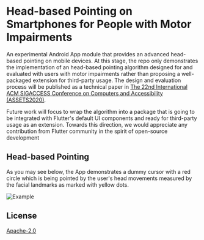 # Head-based Pointing on Smartphones for People with Motor Impairments

An experimental Android App module that provides an advanced head-based pointing on mobile devices. At this stage, the repo only demonstrates the implementation of an head-based pointing algorithm designed for and evaluated with users with motor impairments rather than proposing a well-packaged extension for third-party usage. The design and evaluation process will be published as a technical paper in [The 22nd International ACM SIGACCESS Conference on Computers and Accessibility (ASSETS2020)](https://assets20.sigaccess.org/). 

Future work will focus to wrap the algorithm into a package that is going to be integrated with Flutter's default UI components and ready for third-party usage as an extension. Towards this direction, we would appreciate any contribution from Flutter community in the spirit of open-source development

## Head-based Pointing

As you may see below, the App demonstrates a dummy cursor with a red circle which is being pointed by the user's head movements measured by the facial landmarks as marked with yellow dots. 

![Example](https://media.giphy.com/media/dWkvkSoEfdBIIE2maI/giphy.gif)

## License
[Apache-2.0](http://www.apache.org/licenses/LICENSE-2.0)
